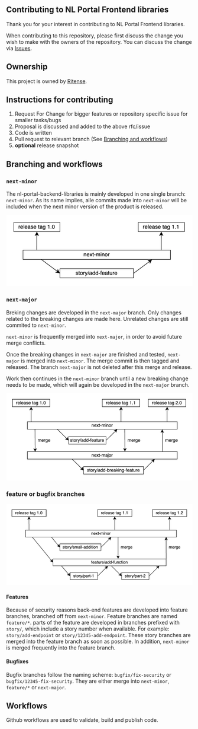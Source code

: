 Contributing to NL Portal Frontend libraries
-------------------------------------

Thank you for your interest in contributing to NL Portal Frontend libraries.

When contributing to this repository, please first discuss the change you wish
to make with the owners of the repository.
You can discuss the change via [Issues](https://github.com/nl-portal/nl-portal-frontend-libraries/issues).

## Ownership

This project is owned by [Ritense](https://ritense.com/).

## Instructions for contributing

1. Request For Change for bigger features or repository specific issue for smaller tasks/bugs
2. Proposal is discussed and added to the above rfc/issue
3. Code is written
4. Pull request to relevant branch (See [Branching and workflows](#branching-and-workflows))
5. **optional** release snapshot

## Branching and workflows

### `next-minor`

The nl-portal-backend-libraries is mainly developed in one single branch: `next-minor`. As its name
implies, alle commits made into `next-minor` will be included when the next minor version of the product
is released.

![next-minor](img/next-minor.png)

### `next-major`

Breking changes are developed in the `next-major` branch. Only changes related to the breaking changes
are made here. Unrelated changes are still commited to `next-minor`.

`next-minor` is frequently merged into `next-major`, in order to avoid future merge conflicts.

Once the breaking changes in `next-major` are finished and tested, `next-major` is merged
into `next-minor`. The merge commit is then tagged and released. The branch `next-major` is not
deleted after this merge and release.

Work then continues in the `next-minor` branch until a new breaking change needs to be made, which
will again be developed in the `next-major` branch.

![next-major](img/next-major.png)

### feature or bugfix branches

![feature](img/feature.png)

#### Features
Because of security reasons back-end features are developed into feature branches, branched off
from `next-minor`. Feature branches are named `feature/*`. parts of the feature are developed in
branches prefixed with `story/`, which include a story number when available. For example:
`story/add-endpoint` or `story/12345-add-endpoint`. These story branches are merged into the feature
branch as soon as possible. In addition, `next-minor` is merged frequently into the feature branch.

#### Bugfixes

Bugfix branches follow the naming scheme: `bugfix/fix-security` or `bugfix/12345-fix-security`.
They are either merge into `next-minor`, `feature/*` or `next-major`.

## Workflows

Github workflows are used to validate, build and publish code.

